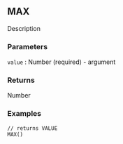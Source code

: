 ## MAX

Description

### Parameters
`value` : Number (required) - argument

### Returns
Number

### Examples
```
// returns VALUE
MAX()
```